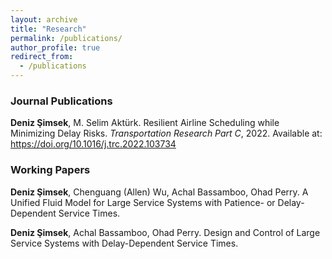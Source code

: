 ```yaml
---
layout: archive
title: "Research"
permalink: /publications/
author_profile: true
redirect_from:
  - /publications
---
```


### Journal Publications

**Deniz Şimsek**, M. Selim Aktürk. Resilient Airline Scheduling while Minimizing Delay Risks. *Transportation Research Part C*, 2022. Available at: <a href="https://doi.org/10.1016/j.trc.2022.103734" target="_blank">https://doi.org/10.1016/j.trc.2022.103734</a>

### Working Papers

**Deniz Şimsek**, Chenguang (Allen) Wu, Achal Bassamboo, Ohad Perry. A Unified Fluid Model for Large Service Systems with Patience- or Delay-Dependent Service Times.

**Deniz Şimsek**, Achal Bassamboo, Ohad Perry. Design and Control of Large Service Systems with Delay-Dependent Service Times.
